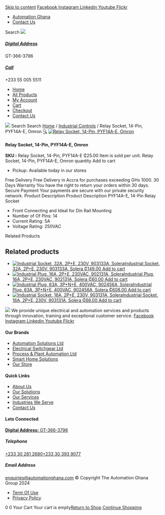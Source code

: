 [Skip to content](https://store.automationghana.com/product/14-pin-relay-socket-pyf14a-e-omron/#content)
[ Facebook ](https://www.facebook.com/automationgh/) [ Instagram ](https://www.instagram.com/automationgh/) [ Linkedin ](https://www.linkedin.com/company/the-automation-ghana-limited/) [ Youtube ](https://www.youtube.com/channel/UCurrRDUSm5oIW39VXjn1u0w) [ Flickr ](https://www.flickr.com/photos/181794037@N07/)
  * [ Automation Ghana ](https://automationghana.com)
  * [ Contact Us ](https://store.automationghana.com/contact/)


Search
[ ![](https://store.automationghana.com/wp-content/uploads/2024/04/Website-TAGG-Logo-BLUE.png) ](https://store.automationghana.com/)
[ ](https://maps.app.goo.gl/m4xeaagWCNbLk4jM6)
#####  [ Digital Address ](https://maps.app.goo.gl/m4xeaagWCNbLk4jM6)
GT-366-3796 
[ ](tel:+233550055511)
#####  [ Call ](tel:+233550055511)
+233 55 005 5511 
  * [Home](https://store.automationghana.com/)
  * [All Products](https://store.automationghana.com/shop/)
  * [My Account](https://store.automationghana.com/my-account/)
  * [Cart](https://store.automationghana.com/cart/)
  * [Checkout](https://store.automationghana.com/checkout/)
  * [Contact Us](https://store.automationghana.com/contact/)


[![](https://store.automationghana.com/wp-content/uploads/2024/04/AutomationGhana_logo_white.png)](https://store.automationghana.com)
Search
Search
[Home](https://store.automationghana.com) / [Industrial Controls](https://store.automationghana.com/product-category/industrial-controls/) / Relay Socket, 14-Pin, PYF14A-E, Omron
[🔍](https://store.automationghana.com/product/14-pin-relay-socket-pyf14a-e-omron/)
[![Relay Socket, 14-Pin, PYF14A-E, Omron](https://store.automationghana.com/wp-content/uploads/2020/04/14-Pin-Relay-Socket-PTF14A-E-Omron.jpg)](https://store.automationghana.com/wp-content/uploads/2020/04/14-Pin-Relay-Socket-PTF14A-E-Omron.jpg)
####  Relay Socket, 14-Pin, PYF14A-E, Omron 
**SKU :** Relay Socket, 14-Pin, PYF14A-E 
₵25.00
Item is sold per unit.
Relay Socket, 14-Pin, PYF14A-E, Omron quantity
Add to cart
  * Pickup: Available today in our stores


Free Delivery 
Free Delivery in Accra for purchases exceeding GHs 1000. 
30 Days Warranty 
You have the right to return your orders within 30 days. 
Secure Payment 
Your payments are secure with our private security network. 
Product Description
Product Description
PYF14A-E, 14-Pin Relay Socket 
  * Front Connecting and Ideal for Din Rail Mounting
  * Number of Of Pins: 14
  * Current Rating: 5A
  * Voltage Rating: 250VAC


Related Products 
## Related products
  * [![Industrial Socket, 32A, 2P+E, 230V, 903133A, Solera](https://store.automationghana.com/wp-content/uploads/2020/02/SOLERA-10-300x300.jpg)Industrial Socket, 32A, 2P+E, 230V, 903133A, Solera ₵149.00 ](https://store.automationghana.com/product/socket-903133a-solera/)
[Add to cart](https://store.automationghana.com/product/14-pin-relay-socket-pyf14a-e-omron/?add-to-cart=1533)
  * [![Industrial Plug, 16A, 2P+E, 230VAC, 902131A, Solera](https://store.automationghana.com/wp-content/uploads/2020/04/industrial-plug-3-pin-300x300.jpg)Industrial Plug, 16A, 2P+E, 230VAC, 902131A, Solera ₵60.00 ](https://store.automationghana.com/product/plug-902131a-solera/)
[Add to cart](https://store.automationghana.com/product/14-pin-relay-socket-pyf14a-e-omron/?add-to-cart=1523)
  * [![Industrial Plug, 63A, 3P+N+E, 400VAC, 902456A, Solera](https://store.automationghana.com/wp-content/uploads/2020/02/SOLERA-8-300x300.jpg)Industrial Plug, 63A, 3P+N+E, 400VAC, 902456A, Solera ₵608.00 ](https://store.automationghana.com/product/plug-902456a-solera/)
[Add to cart](https://store.automationghana.com/product/14-pin-relay-socket-pyf14a-e-omron/?add-to-cart=1524)
  * [![Industrial Socket, 16A, 2P+E, 230V, 903131A, Solera](https://store.automationghana.com/wp-content/uploads/2020/04/903131A.png)Industrial Socket, 16A, 2P+E, 230V, 903131A, Solera ₵66.00 ](https://store.automationghana.com/product/industrial-socket-903131a-solera/)
[Add to cart](https://store.automationghana.com/product/14-pin-relay-socket-pyf14a-e-omron/?add-to-cart=1513)


![](https://store.automationghana.com/wp-content/uploads/2024/04/AutomationGhana_logo_white.png)
We provide unique electrical and automation services and products through innovation, training and exceptional customer service.
[ Facebook ](https://www.facebook.com/automationgh/) [ Instagram ](https://www.instagram.com/automationgh/) [ Linkedin ](https://www.linkedin.com/company/the-automation-ghana-limited/) [ Youtube ](https://www.youtube.com/channel/UCurrRDUSm5oIW39VXjn1u0w) [ Flickr ](https://www.flickr.com/photos/181794037@N07/)
#### Our Brands
  * [ Automation Solutions Ltd ](https://store.automationghana.com/product/14-pin-relay-socket-pyf14a-e-omron/)
  * [ Electrical Switchgear Ltd ](https://store.automationghana.com/product/14-pin-relay-socket-pyf14a-e-omron/)
  * [ Process & Plant Automation Ltd ](https://store.automationghana.com/product/14-pin-relay-socket-pyf14a-e-omron/)
  * [ Smart Home Solutions ](https://store.automationghana.com/product/14-pin-relay-socket-pyf14a-e-omron/)
  * [ Our Store ](https://store.automationghana.com/product/14-pin-relay-socket-pyf14a-e-omron/)


#### Quick Links
  * [ About Us ](https://store.automationghana.com/product/14-pin-relay-socket-pyf14a-e-omron/)
  * [ Our Solutions ](https://store.automationghana.com/product/14-pin-relay-socket-pyf14a-e-omron/)
  * [ Our Services ](https://store.automationghana.com/product/14-pin-relay-socket-pyf14a-e-omron/)
  * [ Industries We Serve ](https://store.automationghana.com/product/14-pin-relay-socket-pyf14a-e-omron/)
  * [ Contact Us ](https://store.automationghana.com/product/14-pin-relay-socket-pyf14a-e-omron/)


#### Lets Connected
[**Digital Address:** GT-366-3796](https://maps.app.goo.gl/m4xeaagWCNbLk4jM6)
#####  Telephone 
[ +233 30 281 2680](tel:+233302812680)[+233 30 393 9077](https://store.automationghana.com/product/14-pin-relay-socket-pyf14a-e-omron/+233303939077)
#####  Email Address 
enquiries@automationghana.com 
© Copyright The Automation Ghana Group 2024
  * [ Term Of Use ](https://store.automationghana.com/product/14-pin-relay-socket-pyf14a-e-omron/)
  * [ Privacy Policy ](https://store.automationghana.com/product/14-pin-relay-socket-pyf14a-e-omron/)


0
0
Your Cart
Your cart is empty[Return to Shop](https://store.automationghana.com/shop/)
[Continue Shopping](https://store.automationghana.com/product/14-pin-relay-socket-pyf14a-e-omron/)
